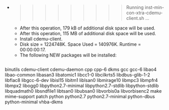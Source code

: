 * >>>>>>>>> Running inst-min-con-xtra-cdemu-client.sh ...
  * After this operation, 179 kB of additional disk space will be used.
  * After this operation, 115 MB of additional disk space will be used.
  * Install cdemu-client.
  * Disk size = 1224748K. Space Used = 140976K. Runtime = 00:00:00:17.
  * The following NEW packages will be installed:
  ```bash
binutils cdemu-client cdemu-daemon cpp cpp-6
dkms gcc gcc-6 libao4 libao-common
libasan3 libatomic1 libcc1-0 libcilkrts5 libdbus-glib-1-2
libflac8 libgcc-6-dev libisl15 libitm1 liblsan0
libmirage10 libmpc3 libmpfr4 libmpx2 libogg0
libpython2.7-minimal libpython2.7-stdlib libpython-stdlib libquadmath0 libsndfile1
libtsan0 libubsan0 libvorbis0a libvorbisenc2 make
mime-support patch python python2.7 python2.7-minimal
python-dbus python-minimal vhba-dkms
  ```
